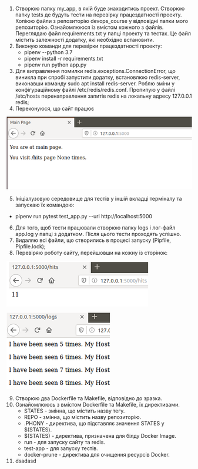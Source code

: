 1. Створюю папку my_app, в якій буде знаходитись проект. Створюю папку tests де будуть тести на перевірку працездатності проекту. Копіюю файли з репозиторію devops_course у відповідні папки мого репозиторію. Ознайомлююся із вмістом кожного з файлів. Переглядаю файл requirements.txt у папці проекту та тестах. Це файл містить залежності додатку, які необхідно встановити.
2. Виконую команди для перевірки працездатності проекту:
   -   pipenv --python 3.7
   -   pipenv install -r requirements.txt
   -   pipenv run python app.py
3. Для виправлення помилки redis.exceptions.ConnectionError, що виникла при спробі запустити додатку, встановлюю redis-server, виконавши команду sudo apt install redis-server. Роблю зміни у конфігураційному файлі /etc/redis/redis.conf. Пропипую у файлі /etc/hosts перенаправлення запитів redis на локальну адресу 127.0.0.1 redis;
4. Переконуюся, що сайт працює

![52](https://github.com/IK-31-Kachor/star/blob/master/Lab5/image/52.PNG)

5. Ініціалузовую середовище для тестів у іншій вкладці терміналу та запускаю їх командою:
  -   pipenv run pytest test_app.py --url http://localhost:5000 
  
6. Для того, щоб тести працювали створюю папку logs і лог-файл app.log у папці з додатком. Після цього тести проходять успішно.
7. Видаляю всі файли, що створились в процесі запуску (Pipfile, Pipfile.lock);
8. Перевіряю роботу сайту, перейшовши на кожну із сторінок:

![53](https://github.com/IK-31-Kachor/star/blob/master/Lab5/image/53.PNG)

![54](https://github.com/IK-31-Kachor/star/blob/master/Lab5/image/54.PNG)

9. Створюю два Dockerfile та Makefile, відповідно до зразка.
10. Ознайомлююсь з вмістом Dockerfile та Makefile, їх директивами.
    - STATES - змінна, що містить назву тегу.
    - REPO - змінна, що містить назву репозиторію.
    -  .PHONY - директива, що підставляє значення STATES у $(STATES).
    - $(STATES) - директива, призначена для білду Docker Image.
    -  run - для запуску сайту та redis.
    -  test-app - для запуску тестів.
    -  docker-prune - директива для очищення ресурсів Docker.
11.    dsadasd 
